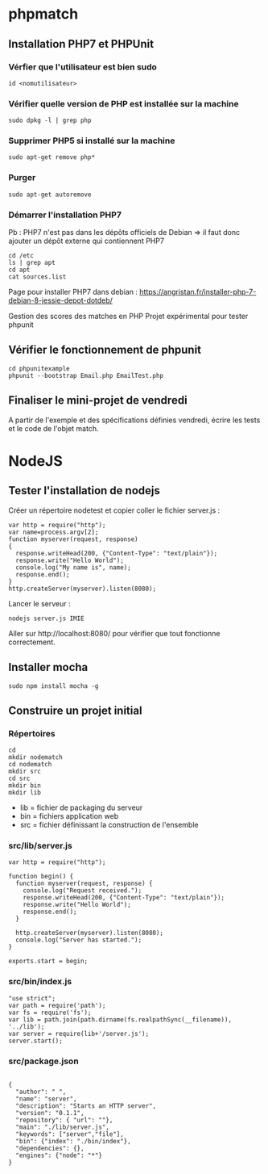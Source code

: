 # phpmatch

## Installation PHP7 et PHPUnit
### Vérfier que l'utilisateur est bien sudo
```
id <nomutilisateur>
```

### Vérifier quelle version de PHP est installée sur la machine
```
sudo dpkg -l | grep php
```

### Supprimer PHP5 si installé sur la machine
```
sudo apt-get remove php*
```

### Purger
```
sudo apt-get autoremove
```

### Démarrer l'installation PHP7
Pb : PHP7 n'est pas dans les dépôts officiels de Debian => il faut donc ajouter un dépôt externe qui contiennent PHP7
```
cd /etc
ls | grep apt
cd apt
cat sources.list
```

Page pour installer PHP7 dans debian : https://angristan.fr/installer-php-7-debian-8-jessie-depot-dotdeb/



Gestion des scores des matches en PHP
Projet expérimental pour tester phpunit

## Vérifier le fonctionnement de phpunit
```
cd phpunitexample
phpunit --bootstrap Email.php EmailTest.php
```

## Finaliser le mini-projet de vendredi
A partir de l'exemple et des spécifications définies vendredi, écrire les tests et le code de l'objet match.

# NodeJS
## Tester l'installation de nodejs
Créer un répertoire nodetest et copier coller le fichier server.js :
```
var http = require("http");
var name=process.argv[2];
function myserver(request, response) 
{
  response.writeHead(200, {"Content-Type": "text/plain"});
  response.write("Hello World");
  console.log("My name is", name);
  response.end();
}
http.createServer(myserver).listen(8080);
```

Lancer le serveur :
```
nodejs server.js IMIE
```

Aller sur http://localhost:8080/ pour vérifier que tout fonctionne correctement.

## Installer mocha
```
sudo npm install mocha -g
```

## Construire un projet initial
### Répertoires

```
cd
mkdir nodematch
cd nodematch
mkdir src
cd src
mkdir bin
mkdir lib
```

- lib = fichier de packaging du serveur
- bin = fichiers application web
- src = fichier définissant la construction de l'ensemble

### src/lib/server.js
```
var http = require("http");

function begin() {
  function myserver(request, response) {
    console.log("Request received.");
    response.writeHead(200, {"Content-Type": "text/plain"});
    response.write("Hello World");
    response.end();
  }

  http.createServer(myserver).listen(8080);
  console.log("Server has started.");
}

exports.start = begin;
```
### src/bin/index.js
```
"use strict";
var path = require('path');
var fs = require('fs');
var lib = path.join(path.dirname(fs.realpathSync(__filename)), '../lib');
var server = require(lib+'/server.js');
server.start();
```
### src/package.json
```

{
  "author": " ",
  "name": "server",
  "description": "Starts an HTTP server",
  "version": "0.1.1",
  "repository": { "url": ""},
  "main": "./lib/server.js",
  "keywords": ["server","file"],
  "bin": {"index": "./bin/index"},
  "dependencies": {},
  "engines": {"node": "*"}
}
```






